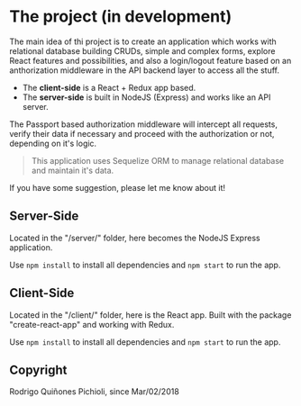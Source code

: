 # The project (in development)
The main idea of thi project is to create an application which works with relational database building CRUDs, simple and complex forms, explore React features and possibilities, and also a login/logout feature based on an anthorization middleware in the API backend layer to access all the stuff.

- The **client-side** is a React + Redux app based.
- The **server-side** is built in NodeJS (Express) and works like an API server.

The Passport based authorization middleware will intercept all requests, verify their data if necessary and proceed with the authorization or not, depending on it's logic.

>This application uses Sequelize ORM to manage relational database and maintain it's data.

If you have some suggestion, please let me know about it!

## Server-Side
Located in the "/server/" folder, here becomes the NodeJS Express application. 

Use ```npm install``` to install all dependencies and ```npm start``` to run the app.

## Client-Side
Located in the "/client/" folder, here is the React app. Built with the package "create-react-app" and working with Redux.

Use ```npm install``` to install all dependencies and ```npm start``` to run the app.

## Copyright
Rodrigo Quiñones Pichioli, since Mar/02/2018
